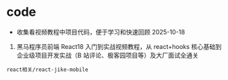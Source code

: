# code

- 收集看视频教程中项目代码，便于学习和快速回顾 2025-10-18

1. 黑马程序员前端 React18 入门到实战视频教程，从 react+hooks 核心基础到企业级项目开发实战（B 站评论、极客园项目等）及大厂面试全通关

```
react相关/react-jike-mobile
```
